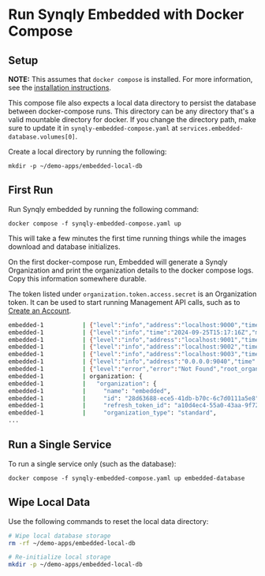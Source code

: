 # Run Synqly Embedded with Docker Compose

## Setup

**NOTE:** This assumes that `docker compose` is installed. For more information, see the [installation instructions](https://docs.docker.com/compose/install/).

This compose file also expects a local data directory to persist the database between docker-compose runs.
This directory can be any directory that's a valid mountable directory for docker.
If you change the directory path, make sure to update it in `synqly-embedded-compose.yaml`
at `services.embedded-database.volumes[0]`.

Create a local directory by running the following:
```
mkdir -p ~/demo-apps/embedded-local-db
```

## First Run

Run Synqly embedded by running the following command:

```shell
docker compose -f synqly-embedded-compose.yaml up
```

This will take a few minutes the first time running things while the images
download and database initializes.

On the first docker-compose run, Embedded will generate a Synqly Organization and
print the organization details to the docker compose logs. Copy this information
somewhere durable. 

The token listed under `organization.token.access.secret` is an
Organization token. It can be used to start running Management API calls, such 
as to [Create an Account](https://docs.synqly.com/reference/accounts_create).

```bash
embedded-1           | {"level":"info","address":"localhost:9000","time":"2024-09-25T15:17:15Z","message":"starting management"}
embedded-1           | {"level":"info","time":"2024-09-25T15:17:16Z","message":"status pods: [http://localhost:9002], http://."}
embedded-1           | {"level":"info","address":"localhost:9001","time":"2024-09-25T15:17:16Z","message":"starting engine"}
embedded-1           | {"level":"info","address":"localhost:9002","time":"2024-09-25T15:17:16Z","message":"starting status"}
embedded-1           | {"level":"info","address":"localhost:9003","time":"2024-09-25T15:17:16Z","message":"starting hooks"}
embedded-1           | {"level":"info","address":"0.0.0.0:9040","time":"2024-09-25T15:17:16Z","message":"starting gateway"}
embedded-1           | {"level":"error","error":"Not Found","root_organization":"6f4afac8-44ff-40ee-80b7-c27cd16e5e8d","organization":"embedded","time":"2024-09-25T15:17:17Z","message":"find organization failed"}
embedded-1           | organization: {
embedded-1           |   "organization": {
embedded-1           |     "name": "embedded",
embedded-1           |     "id": "28d63688-ece5-41db-b70c-6c7d0111a5e8",
embedded-1           |     "refresh_token_id": "a10d4ec4-55a0-43aa-9f72-a4b5cb017958",
embedded-1           |     "organization_type": "standard",
...
```

## Run a Single Service

To run a single service only (such as the database):

```shell
docker compose -f synqly-embedded-compose.yaml up embedded-database
```

## Wipe Local Data

Use the following commands to reset the local data directory:
```bash
# Wipe local database storage
rm -rf ~/demo-apps/embedded-local-db

# Re-initialize local storage
mkdir -p ~/demo-apps/embedded-local-db
```